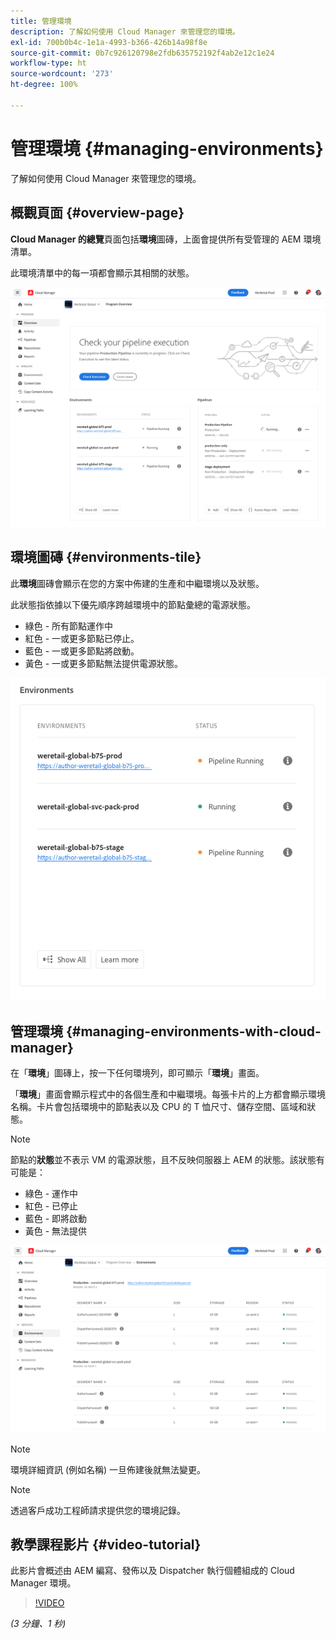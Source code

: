 ```yaml
---
title: 管理環境
description: 了解如何使用 Cloud Manager 來管理您的環境。
exl-id: 700b0b4c-1e1a-4993-b366-426b14a98f8e
source-git-commit: 0b7c926120798e2fdb635752192f4ab2e12c1e24
workflow-type: ht
source-wordcount: '273'
ht-degree: 100%

---
```



# 管理環境 {#managing-environments}

了解如何使用 Cloud Manager 來管理您的環境。

## 概觀頁面 {#overview-page}

**Cloud Manager 的總覽**&#x200B;頁面包括&#x200B;**環境**&#x200B;圖磚，上面會提供所有受管理的 AEM 環境清單。

此環境清單中的每一項都會顯示其相關的狀態。

![總覽頁面](/help/assets/Manage-Environ-Overview.png)

## 環境圖磚 {#environments-tile}

此&#x200B;**環境**&#x200B;圖磚會顯示在您的方案中佈建的生產和中繼環境以及狀態。

此狀態指依據以下優先順序跨越環境中的節點彙總的電源狀態。

* 綠色 - 所有節點運作中
* 紅色 - 一或更多節點已停止。
* 藍色 - 一或更多節點將啟動。
* 黃色 - 一或更多節點無法提供電源狀態。

![環境圖磚](/help/assets/Environments-card-new.png)

## 管理環境 {#managing-environments-with-cloud-manager}

在「**環境**」圖磚上，按一下任何環境列，即可顯示「**環境**」畫面。

「**環境**」畫面會顯示程式中的各個生產和中繼環境。每張卡片的上方都會顯示環境名稱。卡片會包括環境中的節點表以及 CPU 的 T 恤尺寸、儲存空間、區域和狀態。

>[!NOTE]
>
>節點的&#x200B;**狀態**&#x200B;並不表示 VM 的電源狀態，且不反映伺服器上 AEM 的狀態。該狀態有可能是：

* 綠色 - 運作中
* 紅色 - 已停止
* 藍色 - 即將啟動
* 黃色 - 無法提供

![「環境」索引標籤](/help/assets/Environments-tab.png)

>[!NOTE]
>
>環境詳細資訊 (例如名稱) 一旦佈建後就無法變更。

>[!NOTE]
>
>透過客戶成功工程師請求提供您的環境記錄。

## 教學課程影片 {#video-tutorial}

此影片會概述由 AEM 編寫、發佈以及 Dispatcher 執行個體組成的 Cloud Manager 環境。

>[!VIDEO](https://video.tv.adobe.com/v/26318/)

*(3 分鐘、1 秒)*

